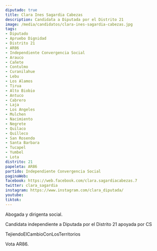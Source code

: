 ```yaml
---
diputado: true
title: Clara Ines Sagardia Cabezas
description: Candidata a Diputada por el Distrito 21
image: /media/candidatos/clara-ines-sagardia-cabezas.jpg
tags:
- Diputado
- Apruebo Dignidad
- Distrito 21
- AR86
- Independiente Convergencia Social
- Arauco
- Cañete
- Contulmo
- Curanilahue
- Lebu
- Los Alamos
- Tirua
- Alto Biobio
- Antuco
- Cabrero
- Laja
- Los Angeles
- Mulchen
- Nacimiento
- Negrete
- Quilaco
- Quilleco
- San Rosendo
- Santa Barbara
- Tucapel
- Yumbel
- Lota
distrito: 21
papeleta: AR86
partido: Independiente Convergencia Social
paginaWeb:
facebook: https://web.facebook.com/clara.sagardiacabezas.7
twitter: clara_sagardia
instagram: https://www.instagram.com/clara_diputada/
youtube:
tiktok:
---
```

Abogada y dirigenta social.

Candidata independiente a Diputada por el Distrito 21 apoyada por CS

TejiendoElCambioConLosTerritorios

Vota AR86.
